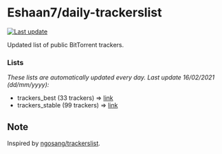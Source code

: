 
# Eshaan7/daily-trackerslist 

[![Last update](https://img.shields.io/badge/Last%20update-16/02/2021-blue.svg)](#)

Updated list of public BitTorrent trackers.

### Lists
*These lists are automatically updated every day. Last update 16/02/2021 (_dd/mm/yyyy_):*

* trackers_best (33 trackers) => [link](https://raw.githubusercontent.com/eshaan7/daily-trackerslist/master/trackers_best.txt)
* trackers_stable (99 trackers) => [link](https://raw.githubusercontent.com/eshaan7/daily-trackerslist/master/trackers_stable.txt)

## Note

Inspired by [ngosang/trackerslist](https://github.com/ngosang/trackerslist).
